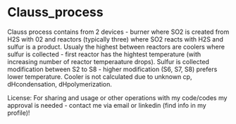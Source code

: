 # Clauss_process

Clauss process contains from 2 devices - burner where SO2 is created from H2S with 02 and reactors (typically three) where SO2 reacts with H2S and sulfur is a product. Usualy the highest between reactors are coolers where sulfur is collected - first reactor has the hightest temperature (with increasing number of reactor temperaature drops). Sulfur is collected modification between S2 to S8 - higher modification (S6, S7, S8) prefers lower temperature. Cooler is not calculated due to unknown cp, dHcondensation, dHpolymerization.

License: For sharing and usage or other operations with my code/codes my approval is needed - contact me via email or linkedin (find info in my profile)!
